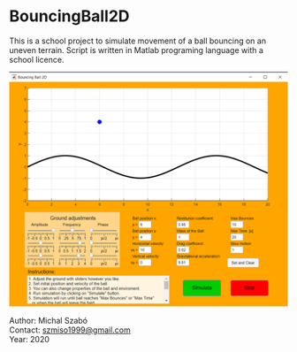# BouncingBall2D
This is a school project to simulate movement of a ball bouncing on an uneven terrain. Script is written in Matlab programing language with a school licence.

![](image/bouncingball.png)

Author: Michal Szabó\
Contact: szmiso1999@gmail.com\
Year: 2020
